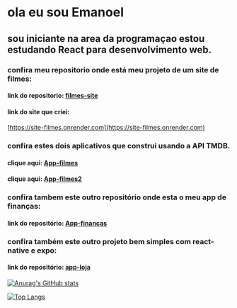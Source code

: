 # ola eu sou Emanoel

## sou iniciante na area da programaçao estou estudando React para desenvolvimento web.

### confira meu repositorio onde está meu projeto de um site de filmes:

#### link do repositorio: [filmes-site](https://github.com/Emanoellima-dev/filmes-site)

#### link do site que criei:
[https://site-filmes.onrender.com](https://site-filmes.onrender.com)

### confira estes dois aplicativos que construi usando a API TMDB.
#### clique aqui: [App-filmes](https://github.com/Emanoellima-dev/App-filmes)
#### clique aqui: [App-filmes2](https://github.com/Emanoellima-dev/App-filmes2)

### confira tambem este outro repositório onde esta o meu app de finanças:

#### link do repositório: [App-financas](https://github.com/Emanoellima-dev/App-financas)

### confira também este outro projeto bem simples com react-native e expo:

#### link do repositório: [app-loja](https://github.com/Emanoellima-dev/app-loja)

[![Anurag's GitHub stats](https://github-readme-stats.vercel.app/api?username=Emanoellima-dev&show_icons=true&theme=radical&hide=contribs,prs&show=discussions_answered)](https://github.com/anuraghazra/github-readme-stats)

[![Top Langs](https://github-readme-stats.vercel.app/api/top-langs/?username=Emanoellima-dev&layout=donut-vertical)](https://github.com/anuraghazra/github-readme-stats)
